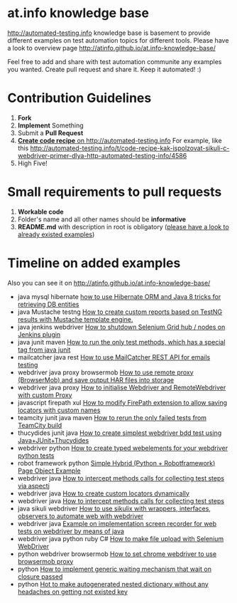 at.info knowledge base
======================

http://automated-testing.info knowledge base is basement to provide different examples on test automation topics for different tools. Please have a look to overview page http://atinfo.github.io/at.info-knowledge-base/

Feel free to add and share with test automation communite any examples you wanted. Create pull request and share it.
Keep it automated! :)


Contribution Guidelines
======================

1. **Fork**
2. **Implement** Something
3. Submit a **Pull Request**
4. <a href="http://automated-testing.info/t/gotovye-reczepty-ili-aktivizacziya-soobshhestva-avtomatizatorov-na-atinfo/4441">**Create code recipe** on http://automated-testing.info</a> For example, like this http://automated-testing.info/t/code-recipe-kak-ispolzovat-sikuli-c-webdriver-primer-dlya-http-automated-testing-info/4586
4. High Five!


Small requirements to pull requests
======================

1. **Workable code**
2. Folder's name and all other names should be **informative**
3. **README.md** with description in root is obligatory (<a href="https://github.com/atinfo/at.info-knowledge-base/blob/master/functional%20test%20automation/webdriver/methods-interceptor-via-aspectj-on-java/README.md">please have a look to already existed examples</a>)


Timeline on added examples
======================
Also you can see it on http://atinfo.github.io/at.info-knowledge-base/

<ul>
            <li> <label>java</label> <label>mysql</label> <label>hibernate</label> <a href="https://github.com/atinfo/at.info-knowledge-base/tree/master/programming/java/testng/mysql-data-provider" target="_blank">how to use Hibernate ORM and Java 8 tricks for retrieving DB entities</a> </li>
            <li> <label>java</label> <label>Mustache</label> <label>testng</label> <a href="https://github.com/atinfo/at.info-knowledge-base/tree/master/programming/java/mustache/html-templates" target="_blank">How to create custom reports based on TestNG results with Mustache template engine.</a> </li>
            <li> <label>java</label> <label>jenkins</label> <label>webdriver</label> <a href="https://github.com/atinfo/at.info-knowledge-base/tree/master/functional%20test%20automation/webdriver/selenium-utils-jenkins-plugin" target="_blank">How to shutdown Selenium Grid hub / nodes on Jenkins plugin</a> </li>
            <li> <label>java</label> <label>junit</label> <label>maven</label> <a href="https://github.com/atinfo/at.info-knowledge-base/tree/master/programming/java/junit/run_methods_by_tag" target="_blank">How to run the only test methods, which has a special tag from java junit</a> </li>
            <li> <label>mailcatcher</label> <label>java</label> <label>rest</label> <a href="https://github.com/atinfo/at.info-knowledge-base/tree/master/functional%20test%20automation/webdriver/mailcatcher%20rest%20client%20on%20java" target="_blank">How to use MailCatcher REST API for emails testing</a> </li>
            <li> <label>webdriver</label> <label>java</label> <label>proxy</label>  <label>browsermob</label> <a href="https://github.com/atinfo/at.info-knowledge-base/tree/master/functional%20test%20automation/webdriver/remote%20proxy%20and%20har%20storage%20on%20java" target="_blank">How to use remote proxy (BrowserMob) and save output HAR files into storage</a> </li>
            <li> <label>webdriver</label> <label>java</label> <label>proxy</label> <a href="https://github.com/atinfo/at.info-knowledge-base/tree/master/functional%20test%20automation/webdriver/setting%20proxy%20for%20webdriver%20on%20java" target="_blank">How to initialise Webdriver and RemoteWebdriver with custom Proxy</a></li>
            <li> <label>javascript</label> <label>firepath</label> <label>xul</label> <a href="https://github.com/atinfo/at.info-knowledge-base/tree/master/programming/javascript/how%20to%20extend%20firepath" target="_blank">How to modify FirePath extension to allow saving locators with custom names</a></li>
            <li> <label>teamcity</label> <label>junit</label> <label>java</label> <label>maven</label> <a href="https://github.com/atinfo/at.info-knowledge-base/tree/master/programming/java/junit/run_failed_tests" target="_blank">How to rerun the only failed tests from TeamCity build</a></li>
            <li> <label>thucydides</label> <label>junit</label> <label>java</label> <a href="https://github.com/atinfo/at.info-knowledge-base/tree/master/functional%20test%20automation/thucydides/simple%20example%20of%20test%20based%20on%20google.com" target="_blank">How to create simplest webdriver bdd test using Java+JUnit+Thucydides</a> </li>
            <li> <label>webdriver</label> <label>python</label> <a href="https://github.com/atinfo/at.info-knowledge-base/tree/master/functional%20test%20automation/webdriver/typed%20webelements%20on%20python" target="_blank">How to create typed webelements for your webdriver python tests</a> </li>
            <li> <label>robot framework</label> <label>python</label> <a href="https://github.com/atinfo/at.info-knowledge-base/tree/master/functional%20test%20automation/robotframework/Simple%20Hybrid%20(Python%20%2B%20Robotframework)%20Page%20Object%20Example" target="_blank">Simple Hybrid (Python + Robotframework) Page Object Example</a> </li>
            <li> <label>webdriver</label> <label>java</label> <a href="https://github.com/atinfo/at.info-knowledge-base/tree/master/functional%20test%20automation/webdriver/methods-interceptor-via-aspectj-on-java">How to intercept methods calls for collecting test steps via aspectj</a> </li>
            <li> <label>webdriver</label> <label>java</label> <a href="https://github.com/atinfo/at.info-knowledge-base/tree/master/functional%20test%20automation/webdriver/custom-locators-on-java">How to create custom locators dynamically</a> </li>
            <li> <label>webdriver</label> <label>java</label> <a href="https://github.com/atinfo/at.info-knowledge-base/tree/master/functional%20test%20automation/webdriver/methods-interceptor-on-java">How to intercept methods calls for collecting test steps</a> </li>
            <li> <label>java</label> <label>sikuli</label> <label>webdriver</label> <a href="https://github.com/atinfo/at.info-knowledge-base/tree/master/functional%20test%20automation/sikuli/Java%20Sikuli%20WebDriver%20Examples">How to use sikulix with wrappers, interfaces, observers to automate web with webdriver </a> </li>
            <li> <label>webdriver</label> <label>java</label> <a href="https://github.com/atinfo/at.info-knowledge-base/tree/master/functional%20test%20automation/webdriver/capture%20video%20on%20java">Example on implementation screen recorder for web tests on webdriver by means of java</a> </li>
            <li> <label>webdriver</label> <label>java</label> <label>python</label> <label>ruby</label> <label>C#</label> <a href="https://github.com/atinfo/at.info-knowledge-base/tree/master/functional%20test%20automation/webdriver/file%20upload"> How to make file upload with Selenium WebDriver</a> </li>
            <li> <label>python</label> <label>webdriver</label> <label>browsermob</label> <a href="https://github.com/atinfo/at.info-knowledge-base/tree/master/functional%20test%20automation/webdriver/chromedriver%20with%20browsermob%20proxy%20on%20python"> How to set chrome webdriver to use browsermob proxy</a> </li>
            <li> <label>python</label> <a href="https://github.com/atinfo/at.info-knowledge-base/tree/master/programming/python/code%20recipes/implement%20general%20wait"> How to implement generic waiting mechanism that wait on closure passed</a> </li>
            <li> <label>python</label> <a href="https://github.com/atinfo/at.info-knowledge-base/tree/master/programming/python/code%20recipes/generate%20nested%20dicts"> Hot to make autogenerated nested dictionary without any headaches on getting not existed key</a> </li>
          </ul>
